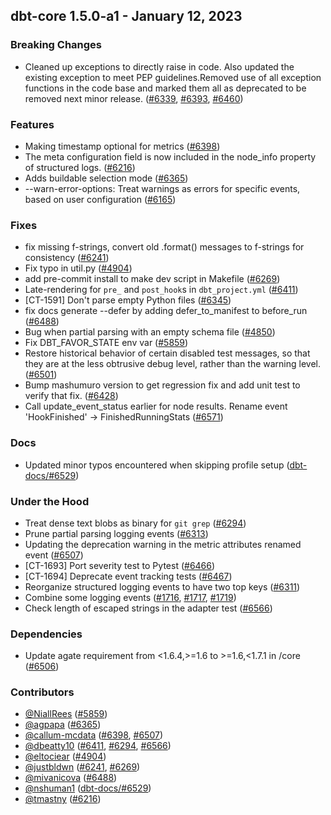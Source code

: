 ## dbt-core 1.5.0-a1 - January 12, 2023

### Breaking Changes

- Cleaned up exceptions to directly raise in code.  Also updated the existing exception to meet PEP guidelines.Removed use of all exception functions in the code base and marked them all as deprecated to be removed next minor release. ([#6339](https://github.com/dbt-labs/dbt-core/issues/6339), [#6393](https://github.com/dbt-labs/dbt-core/issues/6393), [#6460](https://github.com/dbt-labs/dbt-core/issues/6460))

### Features

- Making timestamp optional for metrics ([#6398](https://github.com/dbt-labs/dbt-core/issues/6398))
- The meta configuration field is now included in the node_info property of structured logs. ([#6216](https://github.com/dbt-labs/dbt-core/issues/6216))
- Adds buildable selection mode ([#6365](https://github.com/dbt-labs/dbt-core/issues/6365))
- --warn-error-options: Treat warnings as errors for specific events, based on user configuration ([#6165](https://github.com/dbt-labs/dbt-core/issues/6165))

### Fixes

- fix missing f-strings, convert old .format() messages to f-strings for consistency ([#6241](https://github.com/dbt-labs/dbt-core/issues/6241))
- Fix typo in util.py ([#4904](https://github.com/dbt-labs/dbt-core/issues/4904))
- add pre-commit install to make dev script in Makefile ([#6269](https://github.com/dbt-labs/dbt-core/issues/6269))
- Late-rendering for `pre_` and `post_hook`s in `dbt_project.yml` ([#6411](https://github.com/dbt-labs/dbt-core/issues/6411))
- [CT-1591] Don't parse empty Python files ([#6345](https://github.com/dbt-labs/dbt-core/issues/6345))
- fix docs generate --defer by adding defer_to_manifest to before_run ([#6488](https://github.com/dbt-labs/dbt-core/issues/6488))
- Bug when partial parsing with an empty schema file ([#4850](https://github.com/dbt-labs/dbt-core/issues/4850))
- Fix DBT_FAVOR_STATE env var ([#5859](https://github.com/dbt-labs/dbt-core/issues/5859))
- Restore historical behavior of certain disabled test messages, so that they are at the less obtrusive debug level, rather than the warning level. ([#6501](https://github.com/dbt-labs/dbt-core/issues/6501))
- Bump mashumuro version to get regression fix and add unit test to verify that fix. ([#6428](https://github.com/dbt-labs/dbt-core/issues/6428))
- Call update_event_status earlier for node results. Rename event 'HookFinished' -> FinishedRunningStats ([#6571](https://github.com/dbt-labs/dbt-core/issues/6571))

### Docs

- Updated minor typos encountered when skipping profile setup ([dbt-docs/#6529](https://github.com/dbt-labs/dbt-docs/issues/6529))

### Under the Hood

- Treat dense text blobs as binary for `git grep` ([#6294](https://github.com/dbt-labs/dbt-core/issues/6294))
- Prune partial parsing logging events ([#6313](https://github.com/dbt-labs/dbt-core/issues/6313))
- Updating the deprecation warning in the metric attributes renamed event ([#6507](https://github.com/dbt-labs/dbt-core/issues/6507))
- [CT-1693] Port severity test to Pytest ([#6466](https://github.com/dbt-labs/dbt-core/issues/6466))
- [CT-1694] Deprecate event tracking tests ([#6467](https://github.com/dbt-labs/dbt-core/issues/6467))
- Reorganize structured logging events to have two top keys ([#6311](https://github.com/dbt-labs/dbt-core/issues/6311))
- Combine some logging events ([#1716](https://github.com/dbt-labs/dbt-core/issues/1716), [#1717](https://github.com/dbt-labs/dbt-core/issues/1717), [#1719](https://github.com/dbt-labs/dbt-core/issues/1719))
- Check length of escaped strings in the adapter test ([#6566](https://github.com/dbt-labs/dbt-core/issues/6566))

### Dependencies

- Update agate requirement from <1.6.4,>=1.6 to >=1.6,<1.7.1 in /core ([#6506](https://github.com/dbt-labs/dbt-core/pull/6506))

### Contributors
- [@NiallRees](https://github.com/NiallRees) ([#5859](https://github.com/dbt-labs/dbt-core/issues/5859))
- [@agpapa](https://github.com/agpapa) ([#6365](https://github.com/dbt-labs/dbt-core/issues/6365))
- [@callum-mcdata](https://github.com/callum-mcdata) ([#6398](https://github.com/dbt-labs/dbt-core/issues/6398), [#6507](https://github.com/dbt-labs/dbt-core/issues/6507))
- [@dbeatty10](https://github.com/dbeatty10) ([#6411](https://github.com/dbt-labs/dbt-core/issues/6411), [#6294](https://github.com/dbt-labs/dbt-core/issues/6294), [#6566](https://github.com/dbt-labs/dbt-core/issues/6566))
- [@eltociear](https://github.com/eltociear) ([#4904](https://github.com/dbt-labs/dbt-core/issues/4904))
- [@justbldwn](https://github.com/justbldwn) ([#6241](https://github.com/dbt-labs/dbt-core/issues/6241), [#6269](https://github.com/dbt-labs/dbt-core/issues/6269))
- [@mivanicova](https://github.com/mivanicova) ([#6488](https://github.com/dbt-labs/dbt-core/issues/6488))
- [@nshuman1](https://github.com/nshuman1) ([dbt-docs/#6529](https://github.com/dbt-labs/dbt-docs/issues/6529))
- [@tmastny](https://github.com/tmastny) ([#6216](https://github.com/dbt-labs/dbt-core/issues/6216))
